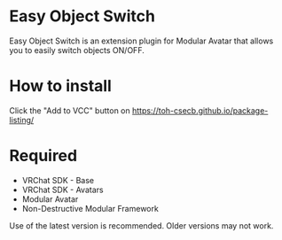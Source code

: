 # Easy Object Switch

Easy Object Switch is an extension plugin for Modular Avatar that allows you to easily switch objects ON/OFF.

# How to install

Click the "Add to VCC" button on https://toh-csecb.github.io/package-listing/

# Required

* VRChat SDK - Base
* VRChat SDK - Avatars
* Modular Avatar
* Non-Destructive Modular Framework

Use of the latest version is recommended.
Older versions may not work.
